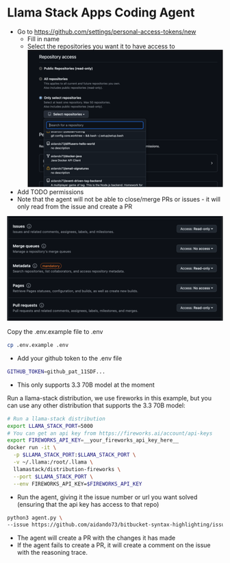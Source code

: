 # Llama Stack Apps Coding Agent

- Go to https://github.com/settings/personal-access-tokens/new
  - Fill in name
  - Select the repositories you want it to have access to
![alt text](image.png)
- Add TODO permissions
- Note that the agent will not be able to close/merge PRs or issues - it will only read from the issue and create a PR


![alt text](image-1.png)

Copy the .env.example file to .env

```bash
cp .env.example .env
```

- Add your github token to the .env file

```bash
GITHUB_TOKEN=github_pat_11SDF...
```

- This only supports 3.3 70B model at the moment

Run a llama-stack distribution, we use fireworks in this example, but you can use any other distribution that supports the 3.3 70B model:
```bash
# Run a llama-stack distribution
export LLAMA_STACK_PORT=5000
# You can get an api key from https://fireworks.ai/account/api-keys
export FIREWORKS_API_KEY=__your_fireworks_api_key_here__
docker run -it \
  -p $LLAMA_STACK_PORT:$LLAMA_STACK_PORT \
  -v ~/.llama:/root/.llama \
  llamastack/distribution-fireworks \
  --port $LLAMA_STACK_PORT \
  --env FIREWORKS_API_KEY=$FIREWORKS_API_KEY
```

- Run the agent, giving it the issue number or url you want solved (ensuring that the api key has access to that repo)

```bash
python3 agent.py \
--issue https://github.com/aidando73/bitbucket-syntax-highlighting/issues/67
```

- The agent will create a PR with the changes it has made
- If the agent fails to create a PR, it will create a comment on the issue with the reasoning trace.